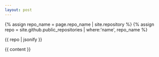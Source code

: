 ```yaml
---
layout: post
---
```

{% assign repo_name = page.repo_name | site.repository %}
{% assign repo = site.github.public_repositories | where:'name', repo_name %}


{{ repo | jsonify }}


{{ content }}
